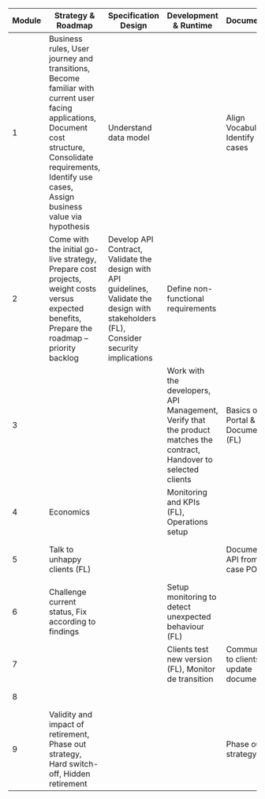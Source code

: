 | Module | Strategy & Roadmap | Specification Design | Development & Runtime | Documentation | Support | Development tools | Reporting |
|---|---|---|---|---|---|---|---|
| 1 | Business rules, User journey and transitions, Become familiar with current user facing applications, Document cost structure, Consolidate requirements, Identify use cases, Assign business value via hypothesis  | Understand data model |  | Align Vocabulary, Identify use cases  |  |  |  |
| 2 | Come with the initial go-live strategy, Prepare cost projects, weight costs versus expected benefits, Prepare the roadmap – priority backlog | Develop API Contract, Validate the design with API guidelines, Validate the design with stakeholders (FL), Consider security implications | Define non-functional requirements |  |  |  |  |
| 3 |  |  | Work with the developers, API Management, Verify that the product matches the contract, Handover to selected clients | Basics of API Portal & Documentation (FL)|  |  |  |
| 4 | Economics |  | Monitoring and KPIs (FL), Operations setup  |  | SLA Agreement, Go-Live comms preparation |  |  |
| 5 | Talk to unhappy clients (FL) |  |  | Document the API from a use case POV | Offer support structure (FL) | Accelerate adoption with development tools |  |
| 6 | Challenge current status, Fix according to findings |  | Setup monitoring to detect unexpected behaviour (FL) |  |  |  |  |
| 7 |  |  | Clients test new version (FL), Monitor de transition | Communication to clients, update documentation |  | Update development tools |  |
| 8 |  |  |  |  |  |  | Dimensions of sucess |
| 9 | Validity and impact of retirement, Phase out strategy, Hard switch-off, Hidden retirement |  |  | Phase out strategy |  |  |  |
